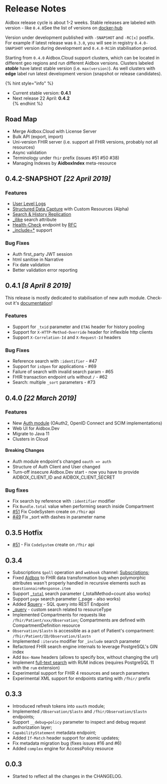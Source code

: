 # Release Notes

Aidbox release cycle is about 1-2 weeks. Stable releases are labeled with version  - like `0.4.0`See the list of versions on [docker-hub](https://hub.docker.com/r/healthsamurai/devbox/tags)

Version under development published with `-SNAPSHOT` and `-RC[x]` postfix. For example if latest release was `0.3.0`, you will see in registry `0.4.0-SNAPSHOT` version during development and `0.4.0-RC1`in stabilisation period.

Starting from `0.4.0` Aidbox.Cloud support clusters, which can be located in different  geo regions and run different Aidbox versions. Clusters labeled _**stable**_ have latest stable version \(i.e. `max(version)`\). As well clusters with **edge** label run latest development version \(snapshot or release candidates\).

{% hint style="info" %}
* Current stable version: **0.4.1**
* Next release 22 April:   **0.4.2**  
{% endhint %}

## Road Map

* Merge Aidbox.Cloud with License Server
* Bulk API \(export, import\)
* Uni-version FHIR server \(i.e. support all FHIR versions, probably not all resources\)
* Async validation
* Terminology under `fhir` prefix \(issues \#51 \#50 \#38\)
* Managing Indexes by **AidboxIndex** meta-resource

## 0.4.2-SNAPSHOT _\[22 April 2019\]_

### Features

* [User Level Logs](administration/logging-and-audit.md)
* [Structured Data Capture](tutorials/sdc-with-custom-resources.md) with Custom Resources \(Alpha\)
* [Search & History Replication](tutorials/sync-data-from-aidbox.md)
* [\_ilike](api/history.md#_ilike-search-non-fhir) search attribute
* [Health-Check](administration/health-check.md) endpoint by [RFC](https://inadarei.github.io/rfc-healthcheck/)
* [\_include=\*](api/history.md#_include-and-_revinclude) support

### Bug Fixes

* Auth first\_party JWT session
* html sanitise in Narrative
* Fix date validation
* Better validation error reporting

## 0.4.1 _\[8 April 8 2019\]_

This release is mostly dedicated to stabilisation of new auth module. Check-out it's [documentation](auth-betta/)!

### Features

* Support for `_txid` parameter and `ETAG` header for history pooling
* Support for `X-HTTP-Method-Override` header for inflexible http clients
* Support `X-Correlation-Id` and `X-Request-Id` headers

### Bug Fixes

* Reference search with `:identifier`  - \#47
* Support for `isOpen` for applications - \#69
* Failure of search with invalid search param - \#65
* FHIR transaction endpoint urls without `/` - \#62
* Search: multiple `_sort` parameters - \#73

## 0.4.0 _\[22 March 2019\]_

### Features

* New [Auth module](auth-betta/) \(OAuth2, OpenID Connect and SCIM implementations\)
* Web UI for Aidbox.Dev
* Migrate to Java 11
* Clusters in Cloud

#### Breaking Changes

* Auth module endpoint's changed `oauth => auth`
* Structure of Auth Client and User changed
* Turn-off insecure Aidbox.Dev start - now you have to provide AIDBOX\_CLIENT\_ID and AIDBOX\_CLIENT\_SECRET

### Bug fixes

* Fix search by reference with `:identifier` modifier
* Fix `Bundle.total` value when performing search inside Compartment
* [\#51](https://github.com/Aidbox/Issues/issues/51) Fix CodeSystem create on `/fhir` api
* [\#49](https://github.com/Aidbox/Issues/issues/49) Fix \_sort with dashes in parameter name

## 0.3.5  Hotfix

* [\#51](https://github.com/Aidbox/Issues/issues/51) - Fix `CodeSystem` create on  `/fhir` api

## 0.3.4

* Subscriptions `$poll` operation and `webhook` channel: [Subscriptions](api/subscriptions.md);
* Fixed [Aidbox](https://www.health-samurai.io/aidbox) to FHIR data transformation bug when polymorphic attributes wasn't properly handled in recursive elements such as `QuestionnaireResponse.item`
* Support [`_total`](https://build.fhir.org/search.html#total) search parameter \(\_totalMethod=count also works\)
* Support `page` search parameter \(\_page - also works\)
* Added [$query](api/custom-search.md) - SQL query into REST Endpoint
* [\_query](api/custom-search.md) - custom search related to resourceType
* Implemented Compartments for requests like `/fhir/Patient/xxx/Observation`; Compartments are defined with CompartmentDefinition resource
* `Observation/$lastn` is accessible as a part of Patient's compartment: `/fhir/Patient/ID/Observation/$lastn`
* Implemented `:iterate` modifier for `_include` search parameter
* Refactored FHIR search engine internals to leverage PostgreSQL's GIN index
* Add `Box-Name` headers \(allows to specify box, without changing the url\)
* Implement [full-text search](https://docs.aidbox.app/api/history#full-text-search) with RUM indices \(requires PostgreSQL 11 with the `rum` extension\)
* Experimental support for FHIR 4 resources and search parameters
* Experimental XML support for endpoints starting with `/fhir/` prefix

## 0.3.3

* Introduced refresh tokens into `oauth` module;
* Implemented `/Observation/$lastn` and `/fhir/Observation/$lastn` endpoints;
* Support `__debug=policy` parameter to inspect and debug request authorization layer;
* `CapabilityStatement` metadata endpoint;
* Added `If-Match` header support for atomic updates;
* Fix metadata migration bug \(fixes issues \#16 and \#6\)
* Added `complex` engine for AccessPolicy resource

## 0.0.3

* Started to reflect all the changes in the CHANGELOG.

